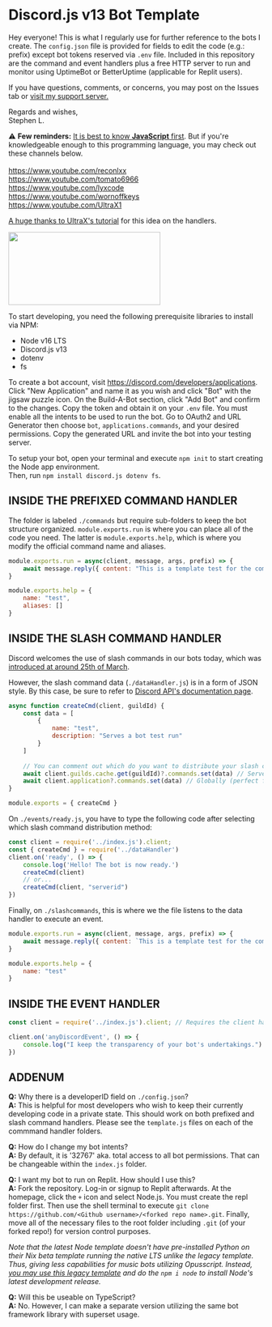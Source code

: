 # Discord.js v13 Bot Template
Hey everyone! This is what I regularly use for further reference to the bots I create. The `config.json` file is provided for fields to edit the code (e.g.: prefix) except bot tokens reserved via `.env` file. Included in this repository are the command and event handlers plus a free HTTP server to run and monitor using UptimeBot or BetterUptime (applicable for Replit users).

If you have questions, comments, or concerns, you may post on the Issues tab or [visit my support server.](https://discord.gg/ghN4SzhJTB)

Regards and wishes,</br>Stephen L.

⚠ **Few reminders:** [It is best to know **JavaScript** first](https://www.youtube.com/watch?v=OWqplFjXwQc). But if you're knowledgeable enough to this programming language, you may check out these channels below.</br></br>
https://www.youtube.com/reconlxx</br>
https://www.youtube.com/tomato6966</br>
https://www.youtube.com/lyxcode</br>
https://www.youtube.com/wornoffkeys</br>
https://www.youtube.com/UltraX1

[A huge thanks to UltraX's tutorial](https://www.youtube.com/watch?v=pcF1sOaHvEI) for this idea on the handlers.

<img src="https://images.ctfassets.net/yr4qj72ki4ky/legacyBlogPost77Thumbnail/cd4783ad7b35efc4367166a570a9952e/bigstock-Real-Java-Script-Code-Developi-217215433.jpg?q=72" width="300px" height="144px" />

To start developing, you need the following prerequisite libraries to install via NPM:
- Node v16 LTS
- Discord.js v13
- dotenv
- fs

To create a bot account, visit https://discord.com/developers/applications. Click "New Application" and name it as you wish and click "Bot" with the jigsaw puzzle icon. On the Build-A-Bot section, click "Add Bot" and confirm to the changes. Copy the token and obtain it on your `.env` file. You must enable all the intents to be used to run the bot. Go to OAuth2 and URL Generator then choose `bot`, `applications.commands`, and your desired permissions. Copy the generated URL and invite the bot into your testing server.

To setup your bot, open your terminal and execute `npm init` to start creating the Node app environment.
<br>Then, run `npm install discord.js dotenv fs`.

## INSIDE THE PREFIXED COMMAND HANDLER
The folder is labeled `./commands` but require sub-folders to keep the bot structure organized. `module.exports.run` is where you can place all of the code you need. The latter is `module.exports.help`, which is where you modify the official command name and aliases.
```js
module.exports.run = async(client, message, args, prefix) => {
    await message.reply({ content: "This is a template test for the command handler." })
}

module.exports.help = {
    name: "test",
    aliases: []
}
```

## INSIDE THE SLASH COMMAND HANDLER
Discord welcomes the use of slash commands in our bots today, which was [introduced at around 25th of March](https://blog.discord.com/slash-commands-are-here-8db0a385d9e6).

However, the slash command data (`./dataHandler.js`) is in a form of JSON style. By this case, be sure to refer to [Discord API's documentation page]('https://discord.com/developers/docs/interactions/application-commands').
```js
async function createCmd(client, guildId) {
    const data = [
        {
            name: "test",
            description: "Serves a bot test run"
        }
    ]
    
    // You can comment out which do you want to distribute your slash commands.
    await client.guilds.cache.get(guildId)?.commands.set(data) // Server-exclusive
    await client.application?.commands.set(data) // Globally (perfect for public bots)
}

module.exports = { createCmd }
```
On `./events/ready.js`, you have to type the following code after selecting which slash command distribution method:
```js
const client = require('../index.js').client;
const { createCmd } = require('../dataHandler')
client.on('ready', () => {
    console.log('Hello! The bot is now ready.')
    createCmd(client)
    // or...
    createCmd(client, "serverid")
})
```
Finally, on `./slashcommands`, this is where we the file listens to the data handler to execute an event.
```js
module.exports.run = async(client, message, args, prefix) => {
    await message.reply({ content: `This is a template test for the command handler.`, ephemeral: true })
}

module.exports.help = {
    name: "test"
}
```

## INSIDE THE EVENT HANDLER
```js
const client = require('../index.js').client; // Requires the client handler from the index file

client.on('anyDiscordEvent', () => {
    console.log("I keep the transparency of your bot's undertakings.")
})
```

## ADDENUM
**Q:** Why there is a developerID field on `./config.json`?
</br>**A:** This is helpful for most developers who wish to keep their currently developing code in a private state. This should work on both prefixed and slash command handlers. Please see the `template.js` files on each of the commmand handler folders.

**Q:** How do I change my bot intents?
<br>**A:** By default, it is '32767' aka. total access to all bot permissions. That can be changeable within the `index.js` folder.

**Q:** I want my bot to run on Replit. How should I use this?
</br>**A:** Fork the repository. Log-in or signup to Replit afterwards. At the homepage, click the `+` icon and select Node.js. You must create the repl folder first. Then use the shell terminal to execute `git clone https://github.com/<Github username>/<forked repo name>.git`. Finally, move all of the necessary files to the root folder including `.git` (of your forked repo!) for version control purposes.

*Note that the latest Node template doesn't have pre-installed Python on their Nix beta template running the native LTS unlike the legacy template. Thus, giving less capabilities for music bots utilizing Opusscript. Instead, [you may use this legacy template](https://replit.com/@replit/Nodejs?v=1#index.js) and do the `npm i node` to install Node's latest development release.*

**Q:** Will this be useable on TypeScript?
</br> **A:** No. However, I can make a separate version utilizing the same bot framework library with superset usage.
